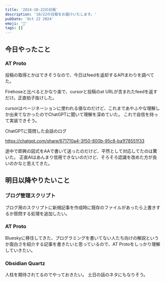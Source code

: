 ```yaml
---
title: '2024-10-22の日報'
description: '10/22の日報をお届けいたします。'
pubDate: 'Oct 22 2024'
emoji: '🦊'
tags: []
---
```


## 今日やったこと

### AT Proto

投稿の取得とかはできそうなので、今日はfeedを返却するAPIまわりを調べてた。

Firehoseと比べるとかなり楽で、cursorと投稿のat URLが含まれたfeedを返すだけ。正直拍子抜けした。

cursorはページネーションに使われる値なのだけど、これまであやふやな理解しか出来てなかったのでChatGPTに聞いて理解を深めていた。
これで自信を持って実装できそう。

ChatGPTに質問した会話のログ

https://chatgpt.com/share/671710a4-3f50-800b-95c8-ba1f78551f33

途中で即興の図式をAAで書いて送ったのだけど、平然として対応してたのは驚いた。
正直AIはあんまり信用できないのだけど、そろそろ認識を改めた方が良いのかなと思えてきた。

## 明日以降やりたいこと

### ブログ管理スクリプト

ブログ用のスクリプトに新規記事を作成時に既存のファイルがあったら上書きするか質問する処理を追加したい。

### AT Proto

Blueskyに移住してきた、プログラミングを書いてない人たち向けの解説というか面白さを紹介する記事を書きたいと思っているので、AT Protoをしっかり理解していきたい。

### Obsidian Quartz

人柱を期待されてるのでやっておきたい。
土日の話のネタにもなりそう。
